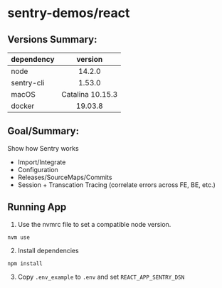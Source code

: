 # sentry-demos/react

## Versions Summary:

| dependency      | version           
| ------------- |:-------------:| 
| node      | 14.2.0  |
| sentry-cli   | 1.53.0    |
| macOS | Catalina 10.15.3      |
| docker   | 19.03.8     |

## Goal/Summary:
Show how Sentry works
- Import/Integrate
- Configuration
- Releases/SourceMaps/Commits
- Session + Transcation Tracing (correlate errors across FE, BE, etc.)

## Running App
1. Use the nvmrc file to set a compatible node version.
```
nvm use
```

2. Install dependencies
```
npm install
```

3. Copy `.env_example` to `.env` and set `REACT_APP_SENTRY_DSN`